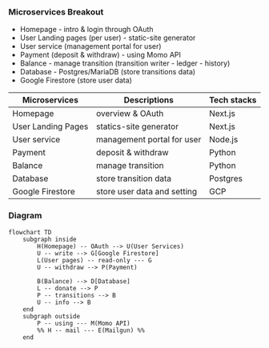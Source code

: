 ### Microservices Breakout
- Homepage - intro & login through OAuth
- User Landing pages (per user) - static-site generator
- User service (management portal for user)
- Payment (deposit & withdraw) - using Momo API
- Balance - manage transition (transition writer - ledger - history)
- Database - Postgres/MariaDB (store transitions data)
- Google Firestore (store user data)

| Microservices | Descriptions | Tech stacks |
|--|--|--|
|Homepage | overview & OAuth |Next.js|
|User Landing Pages|statics-site generator|Next.js|
|User service|management portal for user|Node.js|
|Payment|deposit & withdraw|Python|
|Balance| manage transition |Python|
|Database| store transition data| Postgres|
|Google Firestore| store user data and setting |GCP|

### Diagram
```mermaid
flowchart TD
	subgraph inside
	    H(Homepage) -- OAuth --> U(User Services)
	    U -- write --> G[Google Firestore]
	    L(User pages) -- read-only --- G
	    U -- withdraw --> P(Payment)
	
	    B(Balance) --> D[Database]
	    L -- donate --> P
	    P -- transitions --> B
	    U -- info --> B
    end
    subgraph outside
	    P -- using --- M(Momo API)
	    %% H -- mail --- E(Mailgun) %%
    end

```

